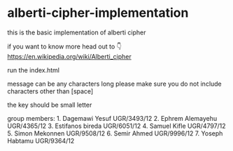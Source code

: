 # alberti-cipher-implementation

this is the basic implementation of alberti cipher

if you want to know more head out to 👇
https://en.wikipedia.org/wiki/Alberti_cipher

run the index.html

message can be any characters long 
please make sure you do not include characters other than [space]

the key should be small letter

group members: 
    1. Dagemawi Yesuf UGR/3493/12
    2. Ephrem Alemayehu UGR/4365/12
    3. Estifanos bireda UGR/6051/12
    4. Samuel Kifle UGR/4797/12
    5. Simon Mekonnen UGR/9508/12
    6. Semir Ahmed UGR/9996/12
    7. Yoseph Habtamu UGR/9364/12
    